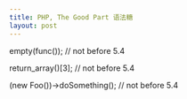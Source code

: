 ```yaml
---
title: PHP, The Good Part 语法糖
layout: post
---
```


empty(func()); // not before 5.4

return_array()[3]; // not before 5.4

(new Foo())->doSomething(); // not before 5.4